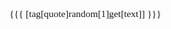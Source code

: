 
<style>
/* Define a custom class for the fancy quotation */
.fancy-quote {
  font-family: 'Georgia', 'Times New Roman', serif;
  font-size: 1.1em;
}

/* Ensure that hyperlinks within the fancy quote are black */
.fancy-quote a {
  color: #2d2d2d;
  pointer-events: none;
  cursor: default;
}
</style>

<div class="fancy-quote">
{{{ [tag[quote]random[1]get[text]] }}}
</div>